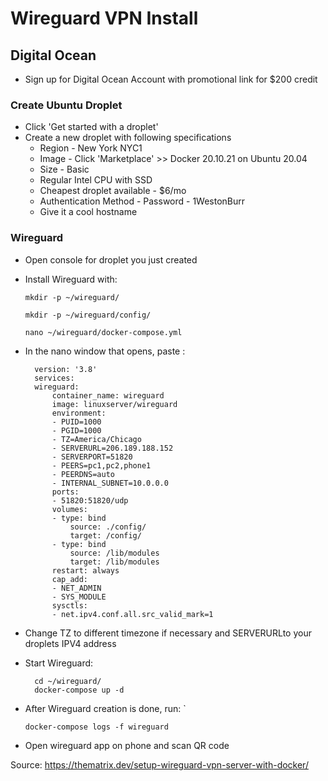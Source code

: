 # Wireguard VPN Install
## Digital Ocean
 - Sign up for Digital Ocean Account with promotional link for $200 credit
 ### Create Ubuntu Droplet
 - Click 'Get started with a droplet'
 - Create a new droplet with following specifications
    - Region - New York NYC1
    - Image - Click 'Marketplace' >> Docker 20.10.21 on Ubuntu 20.04
    - Size - Basic
    - Regular Intel CPU with SSD
    - Cheapest droplet available - $6/mo
    - Authentication Method - Password - 1WestonBurr
    - Give it a cool hostname

### Wireguard
- Open console for droplet you just created 
- Install Wireguard with:

     `mkdir -p ~/wireguard/`
      
    `mkdir -p ~/wireguard/config/`
      
    `nano ~/wireguard/docker-compose.yml`
- In the nano window that opens, paste :
    
        version: '3.8'
        services:
        wireguard:
            container_name: wireguard
            image: linuxserver/wireguard
            environment:
            - PUID=1000
            - PGID=1000
            - TZ=America/Chicago
            - SERVERURL=206.189.188.152
            - SERVERPORT=51820
            - PEERS=pc1,pc2,phone1
            - PEERDNS=auto
            - INTERNAL_SUBNET=10.0.0.0
            ports:
            - 51820:51820/udp
            volumes:
            - type: bind
                source: ./config/
                target: /config/
            - type: bind
                source: /lib/modules
                target: /lib/modules
            restart: always
            cap_add:
            - NET_ADMIN
            - SYS_MODULE
            sysctls:
            - net.ipv4.conf.all.src_valid_mark=1

- Change TZ to different timezone if necessary and SERVERURLto your droplets IPV4 address

- Start Wireguard: 
   
        cd ~/wireguard/
        docker-compose up -d

- After Wireguard creation is done, run: `
    
      docker-compose logs -f wireguard

- Open wireguard app on phone and scan QR code

 Source: https://thematrix.dev/setup-wireguard-vpn-server-with-docker/

